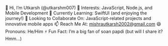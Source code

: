 👋 Hi, I’m Utkarsh (@utkarshm007)
👀 Interests: JavaScript, Node.js, and Mobile Development
🌱 Currently Learning: SwiftUI (and enjoying the journey!)
💞️ Looking to Collaborate On: JavaScript-related projects and innovative mobile apps
📫 Reach Me At: mishrautkarsh2002@gmail.com
😄 Pronouns: He/Him
⚡ Fun Fact: I’m a big fan of soan papdi (but will I share it? Hmm...)

<!---
utkarshm007/utkarshm007 is a ✨ special ✨ repository because its `README.md` (this file) appears on your GitHub profile.
You can click the Preview link to take a look at your changes.
--->
